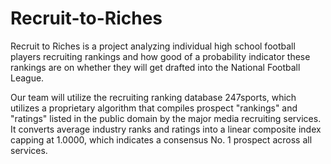 # Recruit-to-Riches

Recruit to Riches is a project analyzing individual high school football players recruiting rankings and how good of a probability indicator these rankings are on whether they will get drafted into the National Football League.

Our team will utilize the recruiting ranking database 247sports, which utilizes a proprietary algorithm that compiles prospect "rankings" and "ratings" listed in the public domain by the major media recruiting services. It converts average industry ranks and ratings into a linear composite index capping at 1.0000, which indicates a consensus No. 1 prospect across all services. 
